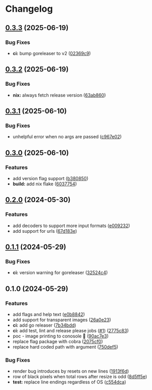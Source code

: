 # Changelog

## [0.3.3](https://github.com/scottmckendry/pat/compare/v0.3.2...v0.3.3) (2025-06-19)


### Bug Fixes

* **ci:** bump goreleaser to v2 ([02369c9](https://github.com/scottmckendry/pat/commit/02369c95dcf713dbbeb2edd1473da702668fd2ea))

## [0.3.2](https://github.com/scottmckendry/pat/compare/v0.3.1...v0.3.2) (2025-06-19)


### Bug Fixes

* **nix:** always fetch release version ([63ab860](https://github.com/scottmckendry/pat/commit/63ab860efeb5fc67d9cd3e69d70cd592b1fd7912))

## [0.3.1](https://github.com/scottmckendry/pat/compare/v0.3.0...v0.3.1) (2025-06-10)


### Bug Fixes

* unhelpful error when no args are passed ([c967e02](https://github.com/scottmckendry/pat/commit/c967e02abaee66f8064357e62f0763a5cb2cba62))

## [0.3.0](https://github.com/scottmckendry/pat/compare/v0.2.0...v0.3.0) (2025-06-10)


### Features

* add version flag support ([b380850](https://github.com/scottmckendry/pat/commit/b380850c23dad9c7665173e6d251db0655ff3737))
* **build:** add nix flake ([6037754](https://github.com/scottmckendry/pat/commit/6037754a798b3080d21949d696c7908128d0510e))

## [0.2.0](https://github.com/scottmckendry/pat/compare/v0.1.1...v0.2.0) (2024-05-30)


### Features

* add decoders to support more input formats ([e009232](https://github.com/scottmckendry/pat/commit/e009232628f6a2c87d6cb3c17d8fc644425e8cb0))
* add support for urls ([67d183e](https://github.com/scottmckendry/pat/commit/67d183eebfd180a569372439543ee584157d86da))

## [0.1.1](https://github.com/scottmckendry/pat/compare/v0.1.0...v0.1.1) (2024-05-29)


### Bug Fixes

* **ci:** version warning for goreleaser ([32524c4](https://github.com/scottmckendry/pat/commit/32524c48639c3000519227318733bb98a384be49))

## 0.1.0 (2024-05-29)


### Features

* add flags and help text ([e0b8842](https://github.com/scottmckendry/pat/commit/e0b8842eed75981921f7c7212bcf2255c8a13347))
* add support for transparent images ([26a0e23](https://github.com/scottmckendry/pat/commit/26a0e23fef86f6eab52dd520ab3cd0f74a3cda88))
* **ci:** add go releaser ([7b34bdd](https://github.com/scottmckendry/pat/commit/7b34bdd2b46aa0519ce019bc41cb06cac994d66f))
* **ci:** add test, lint and release please jobs ([#1](https://github.com/scottmckendry/pat/issues/1)) ([2775c83](https://github.com/scottmckendry/pat/commit/2775c83cdfc89c769b5f0d4e342ecfee44c52d60))
* poc - image printing to conosole :tada: ([90ac7e3](https://github.com/scottmckendry/pat/commit/90ac7e33446c3b7b6a7dbfaac43e48a84bb76c9f))
* replace flag package with cobra ([2075cf0](https://github.com/scottmckendry/pat/commit/2075cf0a72ca9802932e353a2e713d7499cf1467))
* replace hard coded path with argument ([750def5](https://github.com/scottmckendry/pat/commit/750def5cef392e7ef3435d34ff38438076db0bd9))


### Bug Fixes

* render bug introduces by resets on new lines ([1913f6d](https://github.com/scottmckendry/pat/commit/1913f6df59cfae0e2274a71532e88e9fe61c9a78))
* row of black pixels when total rows after resize is odd ([8d5ff5e](https://github.com/scottmckendry/pat/commit/8d5ff5efc39f20f49e4515ec581f83d3d9c3978a))
* **test:** replace line endings regardless of OS ([c554dca](https://github.com/scottmckendry/pat/commit/c554dca071814f2b1095082e9fe6d712763181f3))
